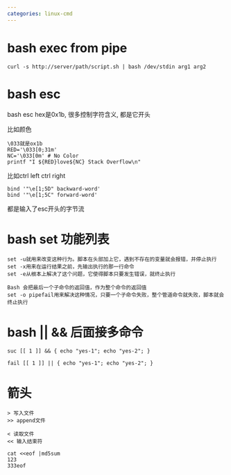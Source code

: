 ```yaml
---
categories: linux-cmd
---
```


# bash exec from pipe
```
curl -s http://server/path/script.sh | bash /dev/stdin arg1 arg2
```

# bash esc
bash esc hex是0x1b, 很多控制字符含义, 都是它开头

比如颜色
```
\033就是ox1b
RED='\033[0;31m'
NC='\033[0m' # No Color
printf "I ${RED}love${NC} Stack Overflow\n"
```

比如ctrl left ctrl right
```
bind '"\e[1;5D" backward-word' 
bind '"\e[1;5C" forward-word'
```

都是输入了esc开头的字节流

# bash set 功能列表
```
set -u就用来改变这种行为。脚本在头部加上它，遇到不存在的变量就会报错，并停止执行
set -x用来在运行结果之前，先输出执行的那一行命令
set -e从根本上解决了这个问题，它使得脚本只要发生错误，就终止执行

Bash 会把最后一个子命令的返回值，作为整个命令的返回值
set -o pipefail用来解决这种情况，只要一个子命令失败，整个管道命令就失败，脚本就会终止执行
```

# bash || && 后面接多命令

```
suc [[ 1 ]] && { echo "yes-1"; echo "yes-2"; }

fail [[ 1 ]] || { echo "yes-1"; echo "yes-2"; }
```

# 箭头
```
> 写入文件
>> append文件

< 读取文件
<< 输入结束符

cat <<eof |md5sum
123
333eof
```
